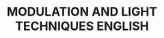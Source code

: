 ---
layout: product
title: "MODULATION AND LIGHT TECHNIQUES ENGLISH"
price: "3500" 
desc: "Knjiga"
img_path: "/assets/img/A.MIG-6005.webp"
brand: "AMMO"
available: false
special_offer: true
new: false
soon: false
cat: "090000"
subcat: "090100"
subsubcat: "090101"
sifra: "A.MIG-6005"
popular: false
---